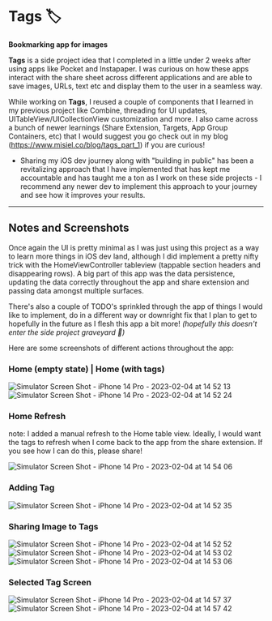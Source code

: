 # Tags 🏷
**Bookmarking app for images**

**Tags** is a side project idea that I completed in a little under 2 weeks after using apps like Pocket and Instapaper. I was curious on how these apps interact with the share sheet across different applications and are able to save images, URLs, text etc and display them to the user in a seamless way.

While working on **Tags**, I reused a couple of components that I learned in my previous project like Combine, threading for UI updates, UITableView/UICollectionView customization and more. I also came across a bunch of newer learnings (Share Extension, Targets, App Group Containers, etc) that I would suggest you go check out in my blog (https://www.misiel.co/blog/tags_part_1) if you are curious! 

- Sharing my iOS dev journey along with "building in public" has been a revitalizing approach that I have implemented that has kept me accountable and has taught me a ton as I work on these side projects - I recommend any newer dev to implement this approach to your journey and see how it improves your results.

---
## Notes and Screenshots

Once again the UI is pretty minimal as I was just using this project as a way to learn more things in iOS dev land, although I did implement a pretty nifty trick with the HomeViewController tableview (tappable section headers and disappearing rows). A big part of this app was the data persistence, updating the data correctly throughout the app and share extension and passing data amongst multiple surfaces.

There's also a couple of TODO's sprinkled through the app of things I would like to implement, do in a different way or downright fix that I plan to get to hopefully in the future as I flesh this app a bit more! _(hopefully this doesn't enter the side project graveyard 🤣)_

Here are some screenshots of different actions throughout the app:
### Home (empty state) |        Home (with tags)
![Simulator Screen Shot - iPhone 14 Pro - 2023-02-04 at 14 52 13](https://user-images.githubusercontent.com/23410589/216789067-efacec1b-8706-4f39-9339-5a12edcce139.png)![Simulator Screen Shot - iPhone 14 Pro - 2023-02-04 at 14 52 24](https://user-images.githubusercontent.com/23410589/216789216-5e552e0c-9067-4392-8e86-9e3b88a21176.png)

### Home Refresh 
note: I added a manual refresh to the Home table view. Ideally, I would want the tags to refresh when I come back to the app from the share extension. If you see how I can do this, please share!

![Simulator Screen Shot - iPhone 14 Pro - 2023-02-04 at 14 54 06](https://user-images.githubusercontent.com/23410589/216789347-452b4de2-e47d-4220-a43f-642a03c2e6fa.png)

### Adding Tag
![Simulator Screen Shot - iPhone 14 Pro - 2023-02-04 at 14 52 35](https://user-images.githubusercontent.com/23410589/216789196-7ea591b0-95d0-4e76-8601-20c1c842a54e.png)

### Sharing Image to Tags
![Simulator Screen Shot - iPhone 14 Pro - 2023-02-04 at 14 52 52](https://user-images.githubusercontent.com/23410589/216789238-768682d1-f872-4ced-a693-c31173f8d28c.png)![Simulator Screen Shot - iPhone 14 Pro - 2023-02-04 at 14 53 02](https://user-images.githubusercontent.com/23410589/216789249-4804ba0b-b7c4-4924-ae5b-d9564f07040e.png)![Simulator Screen Shot - iPhone 14 Pro - 2023-02-04 at 14 53 06](https://user-images.githubusercontent.com/23410589/216789289-602c681d-bfae-406d-96d2-9abe19bccd51.png)

### Selected Tag Screen
![Simulator Screen Shot - iPhone 14 Pro - 2023-02-04 at 14 57 37](https://user-images.githubusercontent.com/23410589/216789404-4ca7101d-a10b-4eb3-90fd-84eb4f807740.png)![Simulator Screen Shot - iPhone 14 Pro - 2023-02-04 at 14 57 42](https://user-images.githubusercontent.com/23410589/216789409-73f01c7c-0148-4e3c-a5bc-48a07ceb864a.png)


